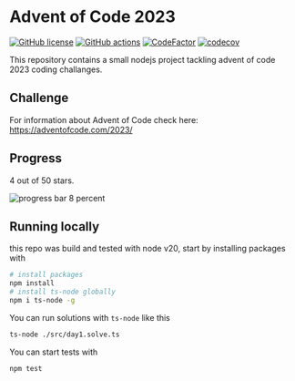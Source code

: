 # Advent of Code 2023

[![GitHub license](https://img.shields.io/badge/license-MIT-blue.svg)](https://github.com/cemusta/aoc-2023/blob/master/LICENSE)
[![GitHub actions](https://github.com/cemusta/aoc-2023/workflows/Node.js%20CI/badge.svg)](https://github.com/cemusta/aoc-2023/actions)
[![CodeFactor](https://www.codefactor.io/repository/github/cemusta/aoc-2023/badge)](https://www.codefactor.io/repository/github/cemusta/aoc-2023)
[![codecov](https://codecov.io/gh/cemusta/aoc-2023/branch/main/graph/badge.svg?token=V84jm3NSEZ)](https://codecov.io/gh/cemusta/aoc-2023)

This repository contains a small nodejs project tackling advent of code 2023 coding challanges.

## Challenge

For information about Advent of Code check here: <https://adventofcode.com/2023/>

## Progress

4 out of 50 stars.

![progress bar 8 percent](https://progress-bar.dev/4)

## Running locally

this repo was build and tested with node v20, start by installing packages with

```bash
# install packages
npm install
# install ts-node globally
npm i ts-node -g
```

You can run solutions with `ts-node` like this

```bash
ts-node ./src/day1.solve.ts
```

You can start tests with

```bash
npm test
```

